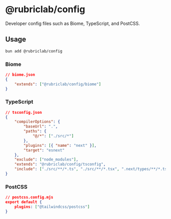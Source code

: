 # @rubriclab/config

Developer config files such as Biome, TypeScript, and PostCSS.

## Usage

```bash
bun add @rubriclab/config
```

### Biome

```json
// biome.json
{
	"extends": ["@rubriclab/config/biome"]
}
```

### TypeScript

```json
// tsconfig.json
{
	"compilerOptions": {
		"baseUrl": ".",
		"paths": {
			"@/*": ["./src/*"]
		},
		"plugins": [{ "name": "next" }],
		"target": "esnext"
	},
	"exclude": ["node_modules"],
	"extends": "@rubriclab/config/tsconfig",
	"include": ["./src/**/*.ts", "./src/**/*.tsx", ".next/types/**/*.ts", "next-env.d.ts"]
}
```

### PostCSS

```json
// postcss.config.mjs
export default {
	plugins: ["@tailwindcss/postcss"]
}
```
